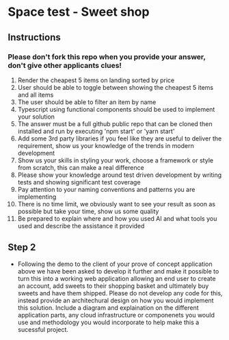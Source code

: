 # Space test - Sweet shop

## Instructions
### Please don't fork this repo when you provide your answer, don't give other applicants clues!

1. Render the cheapest 5 items on landing sorted by price
2. User should be able to toggle between showing the cheapest 5 items and all items
3. The user should be able to filter an item by name  
4. Typescript using functional components should be used to implement your solution
5. The answer must be a full github public repo that can be cloned then installed and run by executing 'npm start' or 'yarn start'
6. Add some 3rd party libraries if you feel like they are useful to deliver the requirement, show us your knowledge of the trends in modern development
7. Show us your skills in styling your work, choose a framework or style from scratch, this can make a real difference
8. Please show your knowledge around test driven development by writing tests and showing significant test coverage
9. Pay attention to your naming conventions and patterns you are implementing
10. There is no time limit, we obviously want to see your result as soon as possible but take your time, show us some quality
11. Be prepared to explain where and how you used AI and what tools you used and describe the assistance it provided

## Step 2

- Following the demo to the client of your prove of concept application above we have been asked to develop it further and make it possible to turn this into a working web application allowing an end user to create an account, add sweets to their shopping basket and ultimately buy sweets and have them shipped. Please do not develop any code for this, instead provide an architechural design on how you would implement this solution. Include a diagram and explaination on the different application parts, any cloud infrastructure or componenets you would use and methodology you would incorporate to help make this a sucessful project.



